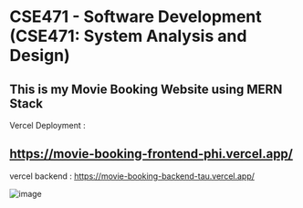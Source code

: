 # CSE471 - Software Development (CSE471: System Analysis and Design)

## This is my Movie Booking Website using MERN Stack

Vercel Deployment :
## https://movie-booking-frontend-phi.vercel.app/

vercel backend :
https://movie-booking-backend-tau.vercel.app/

![image](https://github.com/user-attachments/assets/b63d4adc-a3ef-4759-9570-abbb5171b9e1)


